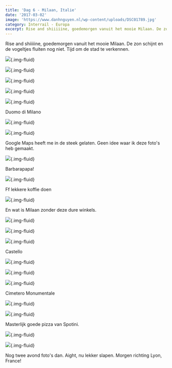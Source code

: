 ```yaml
---
title: 'Dag 6 - Milaan, Italie'
date: '2017-03-02'
image: 'https://www.danhnguyen.nl/wp-content/uploads/DSC01789.jpg'
category: Interrail - Europa
excerpt: Rise and shiiiiine, goedemorgen vanuit het mooie Milaan. De zon schijnt en de vogeltjes fluiten nog niet. Tijd om...
---
```


Rise and shiiiiine, goedemorgen vanuit het mooie Milaan. De zon schijnt en de vogeltjes fluiten nog niet. Tijd om de stad te verkennen.

![](https://www.danhnguyen.nl/wp-content/uploads/DSC01820-700x394.jpg){.img-fluid}

![](https://www.danhnguyen.nl/wp-content/uploads/DSC01818-700x394.jpg){.img-fluid}

![](https://www.danhnguyen.nl/wp-content/uploads/DSC01801-700x394.jpg){.img-fluid}

![](https://www.danhnguyen.nl/wp-content/uploads/DSC01803-700x394.jpg){.img-fluid}

![](https://www.danhnguyen.nl/wp-content/uploads/DSC01819-700x394.jpg){.img-fluid}

Duomo di Milano

![](https://www.danhnguyen.nl/wp-content/uploads/DSC01829-700x394.jpg){.img-fluid}

![](https://www.danhnguyen.nl/wp-content/uploads/DSC01850-700x394.jpg){.img-fluid}

Google Maps heeft me in de steek gelaten. Geen idee waar ik deze foto's heb gemaakt.

![](https://www.danhnguyen.nl/wp-content/uploads/DSC01835-700x394.jpg){.img-fluid}

Barbarapapa!

![](https://www.danhnguyen.nl/wp-content/uploads/DSC01830-700x394.jpg){.img-fluid}

Ff lekkere koffie doen

![](https://www.danhnguyen.nl/wp-content/uploads/DSC01789-700x394.jpg){.img-fluid}

En wat is Milaan zonder deze dure winkels.

![](https://www.danhnguyen.nl/wp-content/uploads/DSC01857-700x394.jpg){.img-fluid}

![](https://www.danhnguyen.nl/wp-content/uploads/DSC01877-700x394.jpg){.img-fluid}

![](https://www.danhnguyen.nl/wp-content/uploads/DSC01854-700x394.jpg){.img-fluid}

Castello

![](https://www.danhnguyen.nl/wp-content/uploads/DSC01890-700x394.jpg){.img-fluid}

![](https://www.danhnguyen.nl/wp-content/uploads/DSC01891-700x394.jpg){.img-fluid}

![](https://www.danhnguyen.nl/wp-content/uploads/DSC01892-700x394.jpg){.img-fluid}

Cimetero Monumentale

![](https://www.danhnguyen.nl/wp-content/uploads/DSC01901-700x394.jpg){.img-fluid}

![](https://www.danhnguyen.nl/wp-content/uploads/DSC01898-700x394.jpg){.img-fluid}

Masterlijk goede pizza van Spotini.

![](https://www.danhnguyen.nl/wp-content/uploads/DSC01906-700x394.jpg){.img-fluid}

![](https://www.danhnguyen.nl/wp-content/uploads/DSC01900-700x394.jpg){.img-fluid}

Nog twee avond foto's dan.
Aight, nu lekker slapen. Morgen richting Lyon, France!
